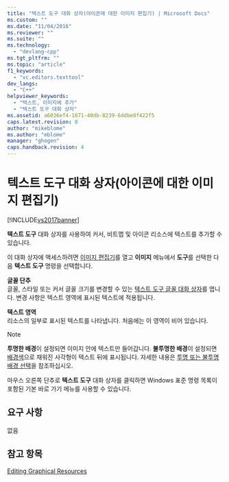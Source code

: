 ```yaml
---
title: "텍스트 도구 대화 상자(아이콘에 대한 이미지 편집기) | Microsoft Docs"
ms.custom: ""
ms.date: "11/04/2016"
ms.reviewer: ""
ms.suite: ""
ms.technology: 
  - "devlang-cpp"
ms.tgt_pltfrm: ""
ms.topic: "article"
f1_keywords: 
  - "vc.editors.texttool"
dev_langs: 
  - "C++"
helpviewer_keywords: 
  - "텍스트, 이미지에 추가"
  - "텍스트 도구 대화 상자"
ms.assetid: a6036ef4-1871-40db-8239-6ddbe8f422f5
caps.latest.revision: 8
author: "mikeblome"
ms.author: "mblome"
manager: "ghogen"
caps.handback.revision: 4
---
```

# 텍스트 도구 대화 상자(아이콘에 대한 이미지 편집기)
[!INCLUDE[vs2017banner](../assembler/inline/includes/vs2017banner.md)]

**텍스트 도구** 대화 상자를 사용하여 커서, 비트맵 및 아이콘 리소스에 텍스트를 추가할 수 있습니다.  
  
 이 대화 상자에 액세스하려면 [이미지 편집기](../mfc/window-panes-image-editor-for-icons.md)를 열고  **이미지** 메뉴에서 **도구**를 선택한 다음 **텍스트 도구** 명령을 선택합니다.  
  
 **글꼴 단추**  
 글꼴, 스타일 또는 커서 글꼴 크기를 변경할 수 있는 [텍스트 도구 글꼴 대화 상자](../mfc/text-tool-font-dialog-box-image-editor-for-icons.md)를 엽니다.  변경 사항은 텍스트 영역에 표시된 텍스트에 적용됩니다.  
  
 **텍스트 영역**  
 리소스의 일부로 표시된 텍스트를 나타냅니다.  처음에는 이 영역이 비어 있습니다.  
  
> [!NOTE]
>  **투명한 배경**이 설정되면 이미지 안에 텍스트만 들어갑니다.  **불투명한 배경**이 설정되면 [배경색](../windows/selecting-foreground-or-background-colors-image-editor-for-icons.md)으로 채워진 사각형이 텍스트 뒤에 표시됩니다.  자세한 내용은 [투명 또는 불투명 배경 선택](../windows/choosing-a-transparent-or-opaque-background-image-editor-for-icons.md)을 참조하십시오.  
  
 마우스 오른쪽 단추로 **텍스트 도구** 대화 상자를 클릭하면 Windows 표준 명령 목록이 포함된 기본 바로 가기 메뉴를 사용할 수 있습니다.  
  
## 요구 사항  
 없음  
  
## 참고 항목  
 [Editing Graphical Resources](../mfc/editing-graphical-resources-image-editor-for-icons.md)